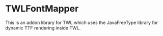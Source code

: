# TWLFontMapper
This is an addon library for TWL which uses the JavaFreeType library for dynamic TTF rendering inside TWL.
